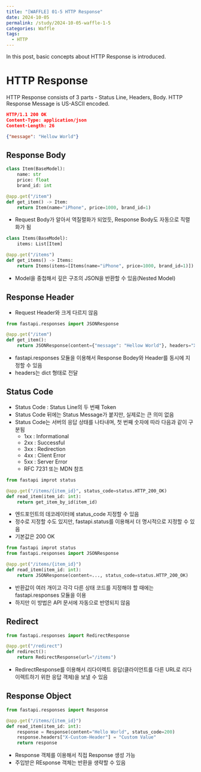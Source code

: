 ```yaml
---
title: "[WAFFLE] 01-5 HTTP Response"
date: 2024-10-05
permalink: /study/2024-10-05-waffle-1-5
categories: Waffle
tags:
  - HTTP
---
```


In this post, basic concepts about HTTP Response is introduced. 

# HTTP Response
HTTP Response consists of 3 parts - Status Line, Headers, Body. HTTP Response Message is US-ASCII encoded.
```json
HTTP/1.1 200 OK
Content-Type: application/json
Content-Length: 26

{"message": "Hellow World"}
```

## Response Body
```python 
class Item(BaseModel):
    name: str
    price: float
    brand_id: int

@app.get("/item")
def get_item() -> Item:
    return Item(name="iPhone", price=1000, brand_id=1)
```
- Request Body가 알아서 역질렬화가 되었듯, Response Body도 자동으로 직렬화가 됨

```python
class Items(BaseModel):
    items: List[Item]

@app.get("/items")
def get_items() -> Items:
    return Items(items=[Items(name="iPhone", price=1000, brand_id=1)])
```

- Model을 중첩해서 깊은 구조의 JSON을 반환할 수 있음(Nested Model)

## Response Header
- Request Header와 크게 다르지 않음

```python
from fastapi.responses import JSONResponse

@app.get("/item")
def get_item():
    return JSONResponse(content={"message": "Hellow World"}, headers="X-Custom-Header": "Custom Value")
```
- fastapi.responses 모듈을 이용해서 Response Bodey와 Header를 동시에 지정할 수 있음
- headers는 dict 형태로 전달

## Status Code
- Status Code : Status Line의 두 번째 Token
- Status Code 뒤에는 Status Message가 붙지만, 실제로는 큰 의미 없음
- Status Code는 서버의 응답 상태를 나타내며, 첫 번째 숫자에 따라 다음과 같이 구분됨
    - 1xx : Informational
    - 2xx : Successful
    - 3xx : Redirection
    - 4xx : Client Error
    - 5xx : Server Error
    - RFC 7231 또는 MDN 참조

```python 
from fastapi improt status

@app.get("/items/{item_id}", status_code=status.HTTP_200_OK)
def read_item(item_id: int):
    return get_item_by_id(item_id)
```
- 엔드포인트의 데코레이터에 status_code 지정할 수 있음
- 정수로 지정할 수도 있지만, fastapi.status를 이용해서 더 명시적으로 지정할 수 있음
- 기본값은 200 OK

```python 
from fastapi improt status
from fastapi.responses import JSONResponse

@app.get("/items/{item_id}")
def read_item(item_id: int):
    return JSONResponse(content=..., status_code=status.HTTP_200_OK)
```
- 반환값이 여러 개이고 각각 다른 상태 코드를 지정해야 할 때에는 fastapi.responses 모듈을 이용
- 하지만 이 방법은 API 문서에 자동으로 반영되지 않음

## Redirect
```python
from fastapi.responses import RedirectResponse

@app.get("/redirect")
def redirect():
    return RedirectResponse(url="/items")
```
- RedirectResponse를 이용해서 리다이렉트 응답(클라이언트를 다른 URL로 리다이렉트하기 위한 응답 객체)을 보낼 수 있음

## Response Object
```python
from fastapi.responses import Response

@app.get("/items/{item_id}")
def read_item(item_id: int):
    response = Response(content="Hello World", status_code=200)
    response.headers["X-Custom-Header"] = "Custom Value"
    return response
```
- Response 객체를 이용해서 직접 Response 생성 가능
- 주입받은 REsponse 객체는 반환을 생략할 수 있음